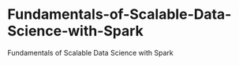# Fundamentals-of-Scalable-Data-Science-with-Spark
Fundamentals of Scalable Data Science with Spark 
